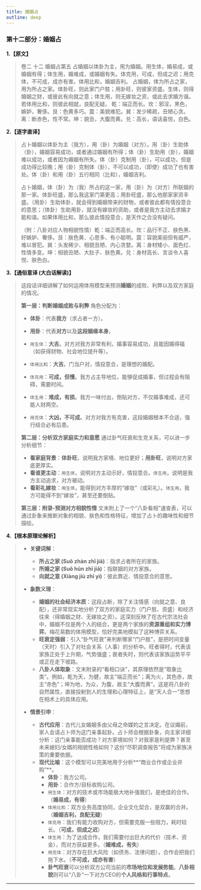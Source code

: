 ```yaml
---
title: 婚姻占
outline: deep
---
```

  
### **第十二部分：婚姻占**

**1.【原文】**
> 卷二 十二 婚姻占第五
> 占婚姻以体卦为主，用为婚姻。用生体，婚易成，或婚姻有得；体生用，婚难成，或婚姻有失。体克用，可成，但成之迟；用克体，不可成，成亦有害。体用比和，婚姻吉利。
> 占婚姻，体为所占之家，用为所占之家。体卦旺，则此家门户胜；用卦旺，则彼家资盛。生体，则得婚姻之财，或彼此有向就之意；体生用，则无嫁妆之资，或此去求婚方谐。若体用比和，则彼此相就，良配无疑。
> 乾：端正而长。坎：邪淫，黑色，嫉妒，奢侈。艮：色黄多巧。震：美貌难犯。巽：发少稀疏，丑陋心贪。离：断赤色，性不常。坤：貌丑，大腹而黄。兑：高长，语话喜悦，白色。

**2.【逐字直译】**
> 占卜婚姻以体卦为主（我方），用（卦）为婚姻（对方）。用（卦）生助体（卦），婚姻容易成功，或者通过婚姻有所得；体（卦）生助用（卦），婚姻难以成功，或者因为婚姻有所失。体（卦）克制用（卦），可以成功，但是成功得比较晚；用（卦）克制体（卦），不可以成功，（即使）成功了也有害处。体（卦）和用（卦）五行相同（比和），婚姻吉利。
> 
> 占卜婚姻，体（卦）为（我）所占的这一家，用（卦）为（对方）所联姻的那一家。体卦旺盛，那么我这家门第更高；用卦旺盛，那么他那家家资丰盛。（用卦）生助体卦，就会得到婚姻带来的财物，或者彼此都有情投意合的意思；（体卦）生助用卦，就没有嫁妆的资助，或者是我方主动去求婚才能和谐。如果体用比和，那么彼此情投意合，是天作之合没有疑问。
> 
> （附：八卦对应人物相貌性情）乾：端正而高长。坎：品行不正、肤色黑、好嫉妒、奢侈。艮：肤色黄、心思多、有小聪明。震：容貌美丽但有威严，难以冒犯。巽：头发稀少、相貌丑陋、内心贪婪。离：身材矮小、面色红、性情多变。坤：相貌丑陋、大肚子、肤色黄。兑：身材高长、言谈令人喜悦、肤色白。

**3.【通俗意译 (大白话解读)】**
> 这段话详细讲解了如何运用体用模型来预测**婚姻**的成败、利弊以及双方家庭的情况。
> 
> **第一层：判断婚姻成败与利弊**
> 角色分配为：
> *   **体卦**：代表**我方**（求占者一方）。
> *   **用卦**：代表**对方**以及**这段姻缘本身**。
> 
> *   `用生体`：**大吉**。对方对我方非常有利，婚事容易成功，且能因婚得福（如获得财物、社会地位提升等）。
> *   `体用比和`：**大吉**。门当户对，情投意合，是理想的婚配。
> *   `体克用`：**可成，但慢**。我方占主导地位，能够促成婚事，但过程会有阻碍，需要时间。
> *   `体生用`：**难成，有损**。我方一味付出，倒贴对方，不仅婚事难成，还可能人财两空。
> *   `用克体`：**大凶，不可成**。对方对我方有克害，这段婚姻根本不合适，强行结合必有后患。
> 
> **第二层：分析双方家庭实力和意愿**
> 通过卦气旺衰和生克关系，可以进一步分析细节：
> *   **看家庭背景**：**体卦旺**，说明我方家境、地位更好；**用卦旺**，说明对方家底更厚实。
> *   **看谁更主动**：`用生体`，说明对方主动示好，情投意合。`体生用`，说明是我方主动追求，对方被动。
> *   **看彩礼嫁妆**：`用生体`，能得到对方丰厚的“嫁妆”（或彩礼）。`体生用`，我方可能得不到“嫁妆”，甚至还要倒贴。
> 
> **第三层：附录-预测对方相貌性情**
> 文末附上了一个“八卦看相”速查表，可以通过卦象来推断对象的相貌、肤色和性格特征，增加了占卜的趣味性和细节描绘。

**4.【根本原理论解析】**
> *   **关键词解**：
>     *   **所占之家 (Suǒ zhàn zhī jiā)**：指求占者所在的家族。
>     *   **所婚之家 (Suǒ hūn zhī jiā)**：指联姻的对方家族。
>     *   **向就之意 (Xiàng jiù zhī yì)**：彼此靠近、情投意合的意思。
> 
> *   **象数义理**：
>     *   **婚姻的社会经济本质**：这段占断，除了关注情感（向就之意、良配），还非常现实地分析了双方的家庭实力（门户胜、资盛）和经济往来（得婚姻之财、无嫁妆之资）。这深刻反映了在古代宗法社会中，婚姻不仅是两个人的结合，更是两个家族的**资源重组和实力博弈**。梅花易数的体用模型，恰好完美地模拟了这种博弈关系。
>     *   **旺衰定强弱**：引入“卦气旺衰”来判断哪家“门户胜”，是把时间变量（天时）引入了对社会关系（人事）的分析中。旺者得时，代表该家族正处于上升期，气势强盛；衰者失时，则代表该家族运势平平或正在走下坡路。
>     *   **八卦人体取象**：文末附录的“看相口诀”，其原理依然是“取象比类”。例如，乾为天，为健，故主“端正而长”；离为火，其色赤，故主“赤色”；坤为地，为众，为腹，故主“大腹而黄”。这是将八卦的自然属性，直接投射到人的生理和心理特征上，是“天人合一”思想在相术上的具体应用。
> 
> *   **情景引申**：
>     *   **古代应用**：古代儿女婚姻多由父母之命媒妁之言决定。在议婚前，家人会请占卜师为这门亲事起卦。占卜师会根据卦象，向主家详细分析：这门亲事能否成功？对方家境如何？对我家是利是弊？甚至未来媳妇/女婿的相貌性格如何？这份“尽职调查报告”将成为家族决策的重要依据。
>     *   **现代比喻**：这个模型可以完美地用于分析**“商业合作或企业并购”**。
>         *   **体卦**：我方公司。
>         *   **用卦**：合作方/目标收购公司。
>         *   `用生体`：对方的技术或市场能极大地补强我们，是绝佳的合作。（**婚易成，有得**）
>         *   `体用比和`：双方业务高度协同，企业文化契合，是双赢的合并。（**婚姻吉利，良配无疑**）
>         *   `体克用`：我们有能力收购对方，但需要克服一些阻力，耗时较长。（**可成，但成之迟**）
>         *   `体生用`：为了达成合作，我们需要付出巨大的代价（技术、资金），而对方获益更多。（**婚难成，有失**）
>         *   `用克体`：对方存在巨大风险（如债务、法律问题），合作会把我们拖下水。（**不可成，成亦有害**）
>         *   **卦气旺衰**可以分析双方公司当前的**市场地位和发展势能**。**八卦相貌**则可以“八卦”一下对方CEO的**个人风格和行事特点**。

---
